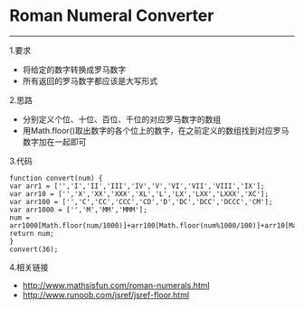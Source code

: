 # Roman Numeral Converter

---

1.要求

- 将给定的数字转换成罗马数字
- 所有返回的罗马数字都应该是大写形式 

2.思路

- 分别定义个位、十位、百位、千位的对应罗马数字的数组
- 用Math.floor()取出数字的各个位上的数字，在之前定义的数组找到对应罗马数字加在一起即可

3.代码

    function convert(num) {
    var arr1 = ['','I','II','III','IV','V','VI','VII','VIII','IX'];
    var arr10 = ['','X','XX','XXX','XL','L','LX','LXX','LXXX','XC'];
    var arr100 = ['','C','CC','CCC','CD','D','DC','DCC','DCCC','CM'];
    var arr1000 = ['','M','MM','MMM'];
    num = arr1000[Math.floor(num/1000)]+arr100[Math.floor(num%1000/100)]+arr10[Math.floor(num%100/10)]+arr1[Math.floor(num%10)];
    return num;
    }
    convert(36);

4.相关链接

- http://www.mathsisfun.com/roman-numerals.html
- http://www.runoob.com/jsref/jsref-floor.html